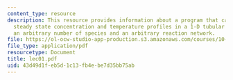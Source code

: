 ```yaml
---
content_type: resource
description: This resource provides information about a program that calculates the
  steady state concentration and temperature profiles in a 1-D tubular reactor for
  an arbitrary number of species and an arbitrary reaction network.
file: https://ol-ocw-studio-app-production.s3.amazonaws.com/courses/10-34-numerical-methods-applied-to-chemical-engineering-fall-2005/43d49d1feb5d1c13fb4ebe7d35bb75ab_lec01.pdf
file_type: application/pdf
resourcetype: Document
title: lec01.pdf
uid: 43d49d1f-eb5d-1c13-fb4e-be7d35bb75ab
---
```

